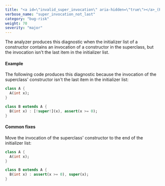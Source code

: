 ```yaml
---
title: "<a id=\"invalid_super_invocation\" aria-hidden=\"true\"></a>_(Previously known as `invalid_super_invocation`)  The superconstructor call must be last in an initializer list: '{0}'"
verbose_name: "super_invocation_not_last"
category: "bug-risk"
weight: 70
severity: "major"
---
```

The analyzer produces this diagnostic when the initializer list of a
constructor contains an invocation of a constructor in the superclass, but
the invocation isn't the last item in the initializer list.

#### Example

The following code produces this diagnostic because the invocation of the
superclass' constructor isn't the last item in the initializer list:

```dart
class A {
  A(int x);
}

class B extends A {
  B(int x) : [!super!](x), assert(x >= 0);
}
```

#### Common fixes

Move the invocation of the superclass' constructor to the end of the
initializer list:

```dart
class A {
  A(int x);
}

class B extends A {
  B(int x) : assert(x >= 0), super(x);
}
```
